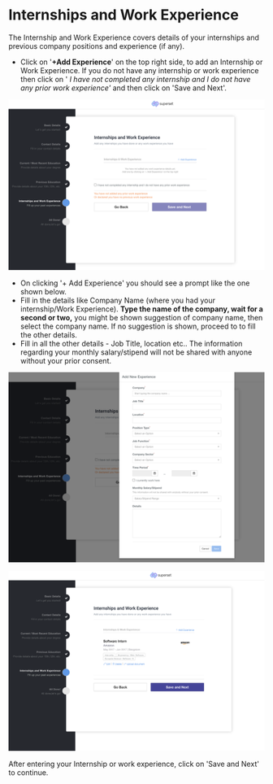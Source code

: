 # Internships and Work Experience

The Internship and Work Experience covers details of your internships and previous company positions and experience \(if any\). 

* Click on '**+Add Experience**' on the top right side, to add an Internship or Work Experience. If you do not have any internship or work experience then click on ' _I have not completed any internship and I do not have any prior work experience'_  and then click on 'Save and Next'.

![](../../.gitbook/assets/image%20%28222%29.png)

* On clicking '+ Add Experience' you should see a prompt like the one shown below. 
* Fill in the details like Company Name \(where you had your internship/Work Experience\). **Type the name of the company, wait for a second or two,** you might be shown suggestion of company name, then select the company name. If no suggestion is shown, proceed to to fill the other details.
* Fill in all the other details - Job Title, location etc.. The information regarding your monthly salary/stipend will not be shared with anyone without your prior consent.

![](../../.gitbook/assets/image%20%28225%29.png)

![](../../.gitbook/assets/image%20%28239%29.png)

After entering your Internship or work experience, click on 'Save and Next' to continue.

